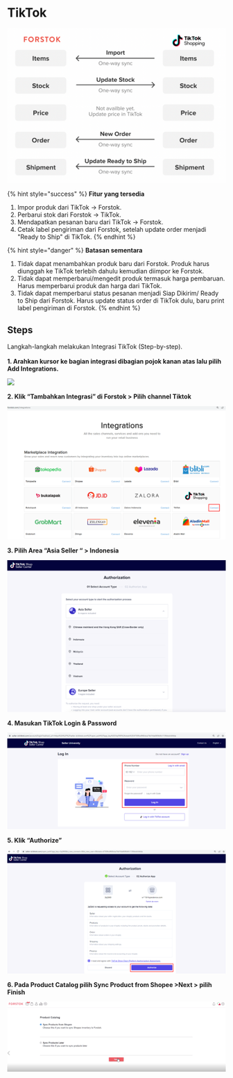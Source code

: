 # TikTok

![](<../../.gitbook/assets/Screen Shot 2022-02-22 at 2.40.58 PM.png>)

{% hint style="success" %}
**Fitur yang tersedia**

1. Impor produk dari TikTok → Forstok.
2. Perbarui stok dari Forstok → TikTok.
3. Mendapatkan pesanan baru dari TikTok → Forstok.
4. Cetak label pengiriman dari Forstok, setelah update order menjadi "Ready to Ship" di TikTok.
{% endhint %}

{% hint style="danger" %}
**Batasan sementara**

1. Tidak dapat menambahkan produk baru dari Forstok. Produk harus diunggah ke TikTok terlebih dahulu kemudian diimpor ke Forstok.
2. Tidak dapat memperbarui/mengedit produk termasuk harga pembaruan. Harus memperbarui produk dan harga dari TikTok.
3. Tidak dapat memperbarui status pesanan menjadi Siap Dikirim/ Ready to Ship dari Forstok. Harus update status order di TikTok dulu, baru print label pengiriman di Forstok.
{% endhint %}

## Steps

Langkah-langkah melakukan Integrasi TikTok (Step-by-step).\
\
**1. Arahkan kursor ke bagian integrasi dibagian pojok kanan atas lalu pilih Add Integrations.**

![](https://s3.amazonaws.com/cdn.freshdesk.com/data/helpdesk/attachments/production/48078119309/original/nzF6pUWl4fkHR5YWSAvg7Kowh17GTgdWzA.png?1608714376)

**2. Klik “Tambahkan Integrasi” di Forstok > Pilih channel Tiktok**&#x20;

![](<../../.gitbook/assets/image (449).png>)

**3. Pilih Area “Asia Seller “ > Indonesia**&#x20;

![](<../../.gitbook/assets/Screen Shot 2022-03-08 at 9.26.42 AM.png>)

**4. Masukan TikTok Login & Password**&#x20;

![](<../../.gitbook/assets/image (443).png>)

**5. Klik “Authorize”**

![](<../../.gitbook/assets/image (442).png>)

**6. Pada Product Catalog pilih Sync Product from Shopee >Next > pilih Finish**

![](<../../.gitbook/assets/image (441).png>)
